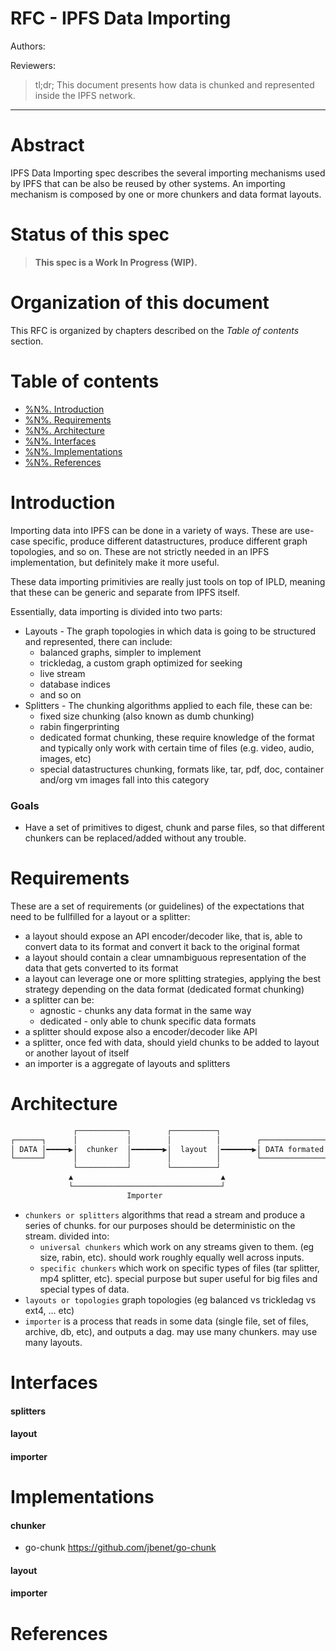 RFC - IPFS Data Importing
=========================

Authors:

Reviewers:


> tl;dr; This document presents how data is chunked and represented inside the IPFS network.

* * *

# Abstract

IPFS Data Importing spec describes the several importing mechanisms used by IPFS that can be also be reused by other systems. An importing mechanism is composed by one or more chunkers and data format layouts.

# Status of this spec

> **This spec is a Work In Progress (WIP).**

# Organization of this document

This RFC is organized by chapters described on the *Table of contents* section.

# Table of contents

- [%N%. Introduction]()
- [%N%. Requirements]()
- [%N%. Architecture]()
- [%N%. Interfaces]()
- [%N%. Implementations]()
- [%N%. References]()

# Introduction

Importing data into IPFS can be done in a variety of ways. These are use-case specific, produce different datastructures, produce different graph topologies, and so on. These are not strictly needed in an IPFS implementation, but definitely make it more useful. 

These data importing primitivies  are really just tools on top of IPLD, meaning that these can be generic and separate from IPFS itself.

Essentially, data importing is divided into two parts:

- Layouts - The graph topologies in which data is going to be structured and represented, there can include:
  - balanced graphs, simpler to implement
  - trickledag, a custom graph optimized for seeking
  - live stream
  - database indices
  - and so on
- Splitters - The chunking algorithms applied to each file, these can be:
  - fixed size chunking (also known as dumb chunking)
  - rabin fingerprinting
  - dedicated format chunking, these require knowledge of the format and typically only work with certain time of files (e.g. video, audio, images, etc)
  - special datastructures chunking, formats like, tar, pdf, doc, container and/org vm images fall into this category

### Goals

- Have a set of primitives to digest, chunk and parse files, so that different chunkers can be replaced/added without any trouble.

# Requirements

These are a set of requirements (or guidelines) of the expectations that need to be fullfilled for a layout or a splitter:

- a layout should expose an API encoder/decoder like, that is, able to convert data to its format and convert it back to the original format
- a layout should contain a clear umnambiguous representation of the data that gets converted to its format
- a layout can leverage one or more splitting strategies, applying the best strategy depending on the data format (dedicated format chunking)
- a splitter can be:
  - agnostic - chunks any data format in the same way
  - dedicated - only able to chunk specific data formats
- a splitter should expose also a encoder/decoder like API
- a splitter, once fed with data, should yield chunks to be added to layout or another layout of itself
- an importer is a aggregate of layouts and splitters

# Architecture

```bash
              ┌───────────┐        ┌──────────┐
┌──────┐      │           │        │          │        ┌───────────────┐
│ DATA │━━━━━▶│  chunker  │━━━━━━━▶│  layout  │━━━━━━━▶│ DATA formated │
└──────┘      │           │        │          │        └───────────────┘
              └───────────┘        └──────────┘
             ▲                                 ▲
             └─────────────────────────────────┘
                          Importer
```

- `chunkers or splitters`  algorithms that read a stream and produce a series of chunks. for our purposes should be deterministic on the stream. divided into:
  - `universal chunkers` which work on any streams given to them. (eg size, rabin, etc). should work roughly equally well across inputs.
  - `specific chunkers` which work on specific types of files (tar splitter, mp4 splitter, etc). special purpose but super useful for big files and special types of data.
- `layouts or topologies` graph topologies (eg balanced vs trickledag vs ext4, ... etc)
- `importer` is a process that reads in some data (single file, set of files, archive, db, etc), and outputs a dag. may use many chunkers. may use many layouts.

# Interfaces

#### splitters

#### layout

#### importer

# Implementations

#### chunker

- go-chunk https://github.com/jbenet/go-chunk

#### layout

#### importer

# References

